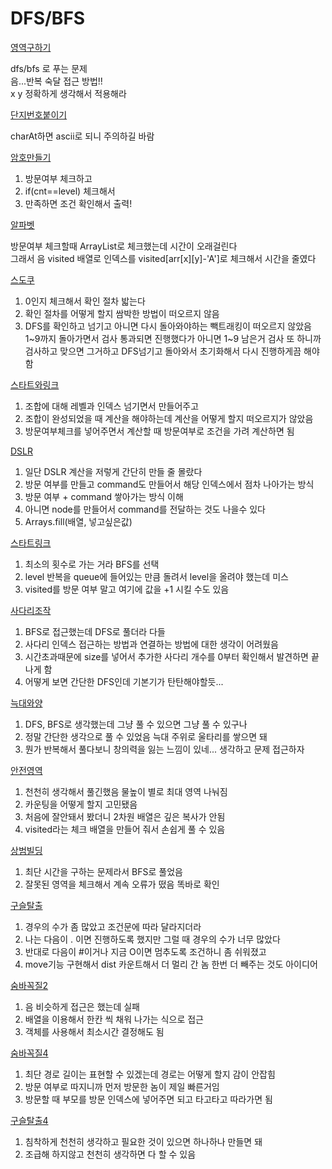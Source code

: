 # DFS/BFS

[영역구하기](./영역구하기/Main.java)

dfs/bfs 로 푸는 문제<br>
음...반복 숙달 접근 방법!!<br>
x y 정확하게 생각해서 적용해라

[단지번호붙이기](./단지번호붙이기/Main.java)

charAt하면 ascii로 되니 주의하길 바람

[암호만들기](./암호만들기/Main.java)

1. 방문여부 체크하고
2. if(cnt==level) 체크해서
3. 만족하면 조건 확인해서 출력!

[알파벳](./알파벳/Main.java)

방문여부 체크할때 ArrayList로 체크했는데 시간이 오래걸린다\
그래서 음 visited 배열로 인덱스를 visited[arr[x][y]-'A']로 체크해서 시간을 줄였다

[스도쿠](./스도쿠/Main.java)

1. 0인지 체크해서 확인 절차 밟는다
2. 확인 절차를 어떻게 할지 쌈박한 방법이 떠오르지 않음
3. DFS를 확인하고 넘기고 아니면 다시 돌아와야하는 빽트래킹이 떠오르지 않았음\
1~9까지 돌아가면서 검사 통과되면 진행했다가 아니면 1~9 남은거 검사 또 하니까
검사하고 맞으면 그거하고 DFS넘기고 돌아와서 초기화해서 다시 진행하게끔 해야 함
   
[스타트와링크](./스타트와링크/Main.java)

1. 조합에 대해 레벨과 인덱스 넘기면서 만들어주고
2. 조합이 완성되었을 때 계산을 해야하는데 계산을 어떻게 할지 떠오르지가 않았음
3. 방문여부체크를 넣어주면서 계산할 때 방문여부로 조건을 가려 계산하면 됨

[DSLR](./DSLR/Main.java)

1. 일단 DSLR 계산을 저렇게 간단히 만들 줄 몰랐다
2. 방문 여부를 만들고 command도 만들어서 해당 인덱스에서 점차 나아가는 방식
3. 방문 여부 + command 쌓아가는 방식 이해
4. 아니면 node를 만들어서 command를 전달하는 것도 나을수 있다
5. Arrays.fill(배열, 넣고싶은값)

[스타트링크](./스타트링크/Main.java)

1. 최소의 횟수로 가는 거라 BFS를 선택
2. level 반복을 queue에 들어있는 만큼 돌려서 level을 올려야 했는데 미스
3. visited를 방문 여부 말고 여기에 값을 +1 시킬 수도 있음

[사다리조작](./사다리조작/Main.java)

1. BFS로 접근했는데 DFS로 풀더라 다들
2. 사다리 인덱스 접근하는 방법과 연결하는 방법에 대한 생각이 어려웠음
3. 시간초과때문에 size를 넣어서 추가한 사다리 개수를 0부터 확인해서 발견하면 끝나게 함
4. 어떻게 보면 간단한 DFS인데 기본기가 탄탄해야할듯...

[늑대와양](./늑대와양/Main.java)

1. DFS, BFS로 생각했는데 그냥 풀 수 있으면 그냥 풀 수 있구나
2. 정말 간단한 생각으로 풀 수 있었음 늑대 주위로 울타리를 쌓으면 돼
3. 뭔가 반복해서 풀다보니 창의력을 잃는 느낌이 있네... 생각하고 문제 접근하자

[안전영역](./안전영역/Main.java)

1. 천천히 생각해서 풀긴했음 물높이 별로 최대 영역 나눠짐
2. 카운팅을 어떻게 할지 고민됐음
3. 처음에 잘안돼서 봤더니 2차원 배열은 깊은 복사가 안됨
4. visited라는 체크 배열을 만들어 줘서 손쉽게 풀 수 있음

[상범빌딩](./상범빌딩/Main.java)

1. 최단 시간을 구하는 문제라서 BFS로 풀었음
2. 잘못된 영역을 체크해서 계속 오류가 떴음 똑바로 확인

[구슬탈출](./구슬탈출/Main.java)

1. 경우의 수가 좀 많았고 조건문에 따라 달라지더라
2. 나는 다음이 . 이면 진행하도록 했지만 그럴 때 경우의 수가 너무 많았다
3. 반대로 다음이 #이거나 지금 O이면 멈추도록 조건하니 좀 쉬워졌고
4. move기능 구현해서 dist 카운트해서 더 멀리 간 놈 한번 더 빼주는 것도 아이디어

[숨바꼭질2](./숨바꼭질2/Main.java)

1. 음 비슷하게 접근은 했는데 실패
2. 배열을 이용해서 한칸 씩 채워 나가는 식으로 접근
3. 객체를 사용해서 최소시간 결정해도 됨

[숨바꼭질4](./숨바꼭질4/Main.java)

1. 최단 경로 길이는 표현할 수 있겠는데 경로는 어떻게 할지 감이 안잡힘
2. 방문 여부로 따지니까 먼저 방문한 놈이 제일 빠른거임
3. 방문할 때 부모를 방문 인덱스에 넣어주면 되고 타고타고 따라가면 됨

[구슬탈출4](./구슬탈출/Main.java)

1. 침착하게 천천히 생각하고 필요한 것이 있으면 하나하나 만들면 돼
2. 조급해 하지않고 천천히 생각하면 다 할 수 있음